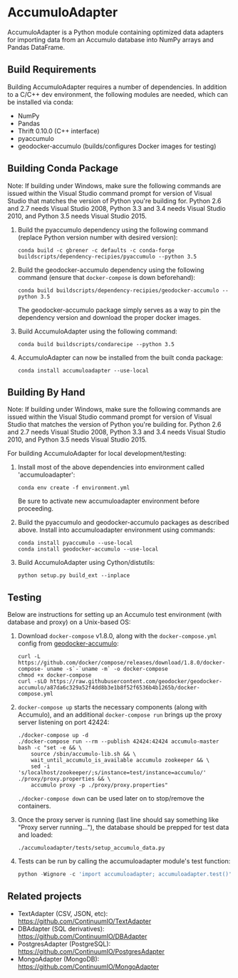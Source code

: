 AccumuloAdapter
===============

AccumuloAdapter is a Python module containing optimized data adapters for importing
data from an Accumulo database into NumPy arrays and Pandas DataFrame.

Build Requirements
------------------

Building AccumuloAdapter requires a number of dependencies. In addition to a C/C++ dev
environment, the following modules are needed, which can be installed via conda:

* NumPy
* Pandas
* Thrift 0.10.0 (C++ interface)
* pyaccumulo
* geodocker-accumulo (builds/configures Docker images for testing)

Building Conda Package
----------------------

Note: If building under Windows, make sure the following commands are issued
within the Visual Studio command prompt for version of Visual Studio that
matches the version of Python you're building for.  Python 2.6 and 2.7 needs
Visual Studio 2008, Python 3.3 and 3.4 needs Visual Studio 2010, and Python
3.5 needs Visual Studio 2015.

1. Build the pyaccumulo dependency using the following command (replace Python version number with desired version):
   ```
   conda build -c gbrener -c defaults -c conda-forge buildscripts/dependency-recipies/pyaccumulo --python 3.5
   ```

1. Build the geodocker-accumulo dependency using the following command (ensure that `docker-compose` is down beforehand):
   ```
   conda build buildscripts/dependency-recipies/geodocker-accumulo --python 3.5
   ```

   The geodocker-accumulo package simply serves as a way to pin the dependency
   version and download the proper docker images.

1. Build AccumuloAdapter using the following command:
   ```
   conda build buildscripts/condarecipe --python 3.5
   ```

1. AccumuloAdapter can now be installed from the built conda package:
   ```
   conda install accumuloadapter --use-local
   ```

Building By Hand
----------------

Note: If building under Windows, make sure the following commands are issued
within the Visual Studio command prompt for version of Visual Studio that
matches the version of Python you're building for.  Python 2.6 and 2.7 needs
Visual Studio 2008, Python 3.3 and 3.4 needs Visual Studio 2010, and Python
3.5 needs Visual Studio 2015.

For building AccumuloAdapter for local development/testing:

1. Install most of the above dependencies into environment called 'accumuloadapter':
   ```
   conda env create -f environment.yml
   ```

   Be sure to activate new accumuloadapter environment before proceeding.

1. Build the pyaccumulo and geodocker-accumulo packages as described
   above. Install into accumuloadapter environment using commands:
   ```
   conda install pyaccumulo --use-local
   conda install geodocker-accumulo --use-local
   ```

1. Build AccumuloAdapter using Cython/distutils:
   ```
   python setup.py build_ext --inplace
   ```

Testing
-------

Below are instructions for setting up an Accumulo test environment (with
database and proxy) on a Unix-based OS:

1. Download `docker-compose` v1.8.0, along with the `docker-compose.yml` config
   from [geodocker-accumulo](https://github.com/geodocker/geodocker-accumulo):

    ```
    curl -L https://github.com/docker/compose/releases/download/1.8.0/docker-compose-`uname -s`-`uname -m` -o docker-compose
    chmod +x docker-compose
    curl -sLO https://raw.githubusercontent.com/geodocker/geodocker-accumulo/a87da6c329a52f4dd8b3e1b8f52f6536b4b1265b/docker-compose.yml
    ```

1. `docker-compose up` starts the necessary components (along with Accumulo),
   and an additional `docker-compose run` brings up the proxy server listening
   on port 42424:

    ```
    ./docker-compose up -d
    ./docker-compose run --rm --publish 42424:42424 accumulo-master bash -c "set -e && \
        source /sbin/accumulo-lib.sh && \
        wait_until_accumulo_is_available accumulo zookeeper && \
        sed -i 's/localhost/zookeeper/;s/instance=test/instance=accumulo/' ./proxy/proxy.properties && \
        accumulo proxy -p ./proxy/proxy.properties"
    ```

    `./docker-compose down` can be used later on to stop/remove the containers.

1. Once the proxy server is running (last line should say something like "Proxy
   server running..."), the database should be prepped for test data and loaded:

    ```
    ./accumuloadapter/tests/setup_accumulo_data.py
    ```

1. Tests can be run by calling the accumuloadapter module's test function:

    ```python
    python -Wignore -c 'import accumuloadapter; accumuloadapter.test()'
    ```

Related projects
----------------

- TextAdapter (CSV, JSON, etc): https://github.com/ContinuumIO/TextAdapter
- DBAdapter (SQL derivatives): https://github.com/ContinuumIO/DBAdapter
- PostgresAdapter (PostgreSQL): https://github.com/ContinuumIO/PostgresAdapter
- MongoAdapter (MongoDB): https://github.com/ContinuumIO/MongoAdapter
